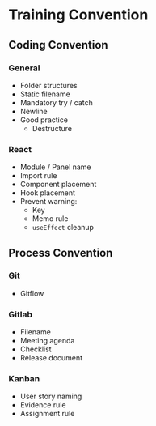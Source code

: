 # Training Convention

## Coding Convention

### General

* Folder structures
* Static filename
* Mandatory try / catch
* Newline
* Good practice
  * Destructure

### React

* Module / Panel name
* Import rule
* Component placement
* Hook placement
* Prevent warning:
  * Key
  * Memo rule
  * `useEffect` cleanup

## Process Convention

### Git

* Gitflow

### Gitlab

* Filename
* Meeting agenda
* Checklist
* Release document

### Kanban

* User story naming
* Evidence rule
* Assignment rule